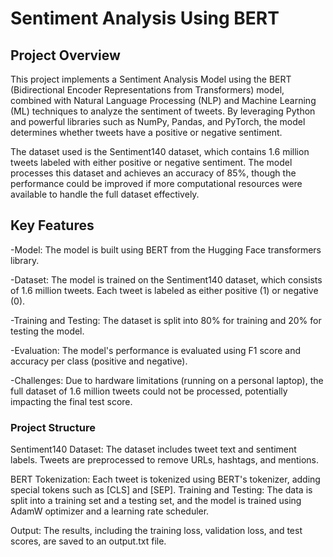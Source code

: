 # Sentiment Analysis Using BERT

## Project Overview

This project implements a Sentiment Analysis Model using the BERT (Bidirectional Encoder Representations from Transformers) model, combined with Natural Language Processing (NLP) and Machine Learning (ML) techniques to analyze the sentiment of tweets. By leveraging Python and powerful libraries such as NumPy, Pandas, and PyTorch, the model determines whether tweets have a positive or negative sentiment.

The dataset used is the Sentiment140 dataset, which contains 1.6 million tweets labeled with either positive or negative sentiment. The model processes this dataset and achieves an accuracy of 85%, though the performance could be improved if more computational resources were available to handle the full dataset effectively.

## Key Features
-Model: The model is built using BERT from the Hugging Face transformers library.

-Dataset: The model is trained on the Sentiment140 dataset, which consists of 1.6 million tweets. Each tweet is labeled as either positive (1) or negative (0).

-Training and Testing: The dataset is split into 80% for training and 20% for testing the model.

-Evaluation: The model's performance is evaluated using F1 score and accuracy per class (positive and negative).

-Challenges: Due to hardware limitations (running on a personal laptop), the full dataset of 1.6 million tweets could not be processed, potentially impacting the final test score.

### Project Structure
Sentiment140 Dataset: The dataset includes tweet text and sentiment labels. Tweets are preprocessed to remove URLs, hashtags, and mentions.

BERT Tokenization: Each tweet is tokenized using BERT's tokenizer, adding special tokens such as [CLS] and [SEP].
Training and Testing: The data is split into a training set and a testing set, and the model is trained using AdamW optimizer and a learning rate scheduler.

Output: The results, including the training loss, validation loss, and test scores, are saved to an output.txt file.
